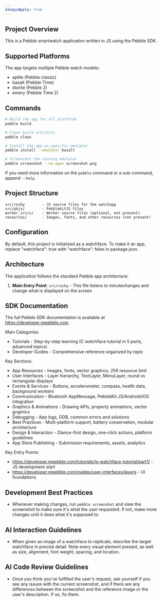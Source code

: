 ```yaml
---
alwaysApply: true
---
```


## Project Overview

This is a Pebble smartwatch application written in JS using the Pebble SDK.

## Supported Platforms

The app targets multiple Pebble watch models:
- aplite (Pebble classic)
- basalt (Pebble Time)
- diorite (Pebble 2)
- emery (Pebble Time 2)

## Commands

```bash
# Build the app for all platforms
pebble build

# Clean build artifacts
pebble clean

# Install the app on specific emulator
pebble install --emulator basalt

# Screenshot the running emulator
pebble screenshot --no-open screenshot.png
```

If you need more information on the `pebble` command or a sub-command, append `--help`.

## Project Structure

```
src/rocky        - JS source files for the watchapp
src/pkjs/        - PebbleKitJS files
worker_src/c/    - Worker source files (optional, not present)
resources/       - Images, fonts, and other resources (not present)
```
## Configuration

By default, this project is initialized as a watchface. To make it an app, replace "watchface": true with "watchface": false in package.json.

## Architecture

The application follows the standard Pebble app architecture:

1. **Main Entry Point**: `src/rocky` - This file listens to minutechanges and change what is displayed on the screen

## SDK Documentation

The full Pebble SDK documentation is available at https://developer.repebble.com.

Main Categories:
- Tutorials - Step-by-step learning (C watchface tutorial in 5 parts, advanced topics)
- Developer Guides - Comprehensive reference organized by topic

Key Sections:
- App Resources - Images, fonts, vector graphics, 256 resource limit
- User Interfaces - Layer hierarchy, TextLayer, MenuLayer, round vs rectangular displays
- Events & Services - Buttons, accelerometer, compass, health data, background workers
- Communication - Bluetooth AppMessage, PebbleKit JS/Android/iOS integration
- Graphics & Animations - Drawing APIs, property animations, vector graphics
- Debugging - App logs, GDB, common errors and solutions
- Best Practices - Multi-platform support, battery conservation, modular architecture
- Design & Interaction - Glance-first design, one-click actions, platform guidelines
- App Store Publishing - Submission requirements, assets, analytics

Key Entry Points:
- https://developer.repebble.com/tutorials/js-watchface-tutorial/part1/ - JS development start
- https://developer.repebble.com/guides/user-interfaces/layers - UI foundations

## Development Best Practices

- Whenever making changes, run `pebble screenshot` and view the screenshot to make sure it's what the user requested. If not, make more changes until it does what it's supposed to.

## AI Interaction Guidelines

- When given an image of a watchface to replicate, describe the target watchface in precise detail. Note every visual element present, as well as size, alignment, font weight, spacing, and location.

## AI Code Review Guidelines

- Once you think you've fulfilled the user's request, ask yourself if you see any issues with the current screenshot, and if there are any differences between the screenshot and the reference image or the user's description. If so, fix them.